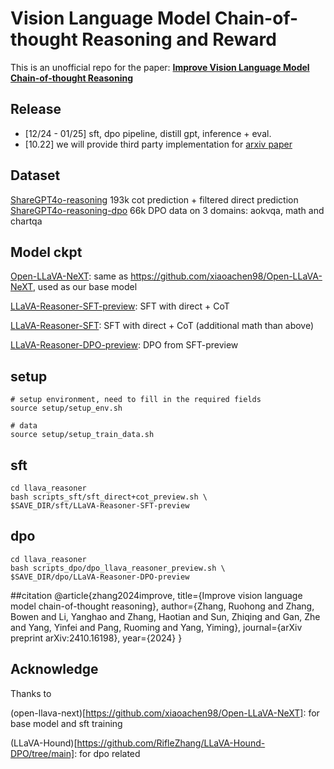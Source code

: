 # Vision Language Model Chain-of-thought Reasoning and Reward
This is an unofficial repo for the paper:
[**Improve Vision Language Model Chain-of-thought Reasoning**](https://arxiv.org/pdf/2410.16198)

## Release
- [12/24 - 01/25] sft, dpo pipeline, distill gpt, inference + eval.
- [10.22] we will provide third party implementation for [arxiv paper](https://arxiv.org/pdf/2410.16198)

## Dataset
[ShareGPT4o-reasoning](https://huggingface.co/datasets/Share4oReasoning/sft_data) 193k cot prediction + filtered direct prediction 
[ShareGPT4o-reasoning-dpo](https://huggingface.co/datasets/Share4oReasoning/dpo_data) 66k DPO data on 3 domains: aokvqa, math and chartqa

## Model ckpt
[Open-LLaVA-NeXT](https://huggingface.co/Share4oReasoning/Open-LLaVA-NeXT-LLaMA3-8B): same as https://github.com/xiaoachen98/Open-LLaVA-NeXT, used as our base model 

[LLaVA-Reasoner-SFT-preview](https://huggingface.co/Share4oReasoning/LLaVA-Reasoner-SFT-preview): SFT with direct + CoT

[LLaVA-Reasoner-SFT](https://huggingface.co/Share4oReasoning/LLaVA-Reasoner-SFT): SFT with direct + CoT (additional math than above)

[LLaVA-Reasoner-DPO-preview](https://huggingface.co/Share4oReasoning/LLaVA-Reasoner-DPO-preview): DPO from SFT-preview


## setup 
```
# setup environment, need to fill in the required fields
source setup/setup_env.sh

# data
source setup/setup_train_data.sh 
```

## sft
```
cd llava_reasoner
bash scripts_sft/sft_direct+cot_preview.sh \
$SAVE_DIR/sft/LLaVA-Reasoner-SFT-preview
```

## dpo
```
cd llava_reasoner
bash scripts_dpo/dpo_llava_reasoner_preview.sh \
$SAVE_DIR/dpo/LLaVA-Reasoner-DPO-preview
```
##citation
@article{zhang2024improve,
  title={Improve vision language model chain-of-thought reasoning},
  author={Zhang, Ruohong and Zhang, Bowen and Li, Yanghao and Zhang, Haotian and Sun, Zhiqing and Gan, Zhe and Yang, Yinfei and Pang, Ruoming and Yang, Yiming},
  journal={arXiv preprint arXiv:2410.16198},
  year={2024}
}

## Acknowledge
Thanks to 

(open-llava-next)[https://github.com/xiaoachen98/Open-LLaVA-NeXT]: for base model and sft training

(LLaVA-Hound)[https://github.com/RifleZhang/LLaVA-Hound-DPO/tree/main]: for dpo related 

